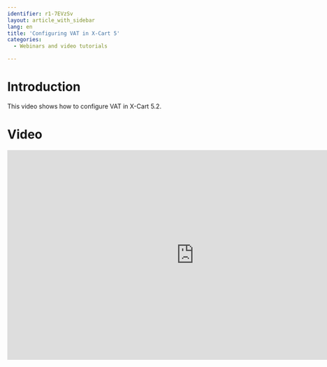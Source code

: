 ```yaml
---
identifier: r1-7EVzSv
layout: article_with_sidebar
lang: en
title: 'Configuring VAT in X-Cart 5'
categories:
  - Webinars and video tutorials

---
```



# Introduction

This video shows how to configure VAT in X-Cart 5.2.

# Video

<iframe class="youtube-player" type="text/html" style="width: 853px; height: 480px" src="https://www.youtube.com/embed/kCS54G0QvvU" frameborder="0"></iframe>